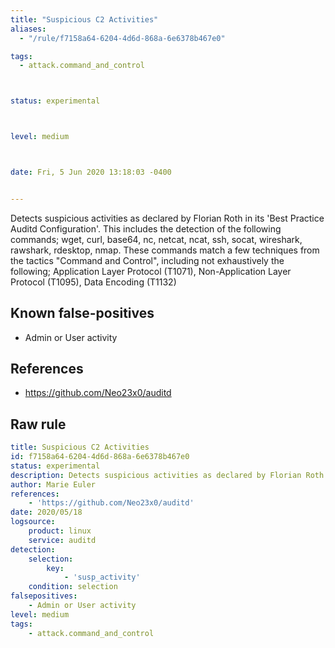 ```yaml
---
title: "Suspicious C2 Activities"
aliases:
  - "/rule/f7158a64-6204-4d6d-868a-6e6378b467e0"

tags:
  - attack.command_and_control



status: experimental



level: medium



date: Fri, 5 Jun 2020 13:18:03 -0400


---
```


Detects suspicious activities as declared by Florian Roth in its 'Best Practice Auditd Configuration'. This includes the detection of the following commands; wget, curl, base64, nc, netcat, ncat, ssh, socat, wireshark, rawshark, rdesktop, nmap. These commands match a few techniques from the tactics "Command and Control", including not exhaustively the following; Application Layer Protocol (T1071), Non-Application Layer Protocol (T1095), Data Encoding (T1132)

<!--more-->


## Known false-positives

* Admin or User activity



## References

* https://github.com/Neo23x0/auditd


## Raw rule
```yaml
title: Suspicious C2 Activities
id: f7158a64-6204-4d6d-868a-6e6378b467e0
status: experimental
description: Detects suspicious activities as declared by Florian Roth in its 'Best Practice Auditd Configuration'. This includes the detection of the following commands; wget, curl, base64, nc, netcat, ncat, ssh, socat, wireshark, rawshark, rdesktop, nmap. These commands match a few techniques from the tactics "Command and Control", including not exhaustively the following; Application Layer Protocol (T1071), Non-Application Layer Protocol (T1095), Data Encoding (T1132)
author: Marie Euler
references:
    - 'https://github.com/Neo23x0/auditd'
date: 2020/05/18
logsource:
    product: linux
    service: auditd
detection:
    selection:
        key:
            - 'susp_activity'
    condition: selection
falsepositives:
    - Admin or User activity
level: medium
tags:
    - attack.command_and_control
```
